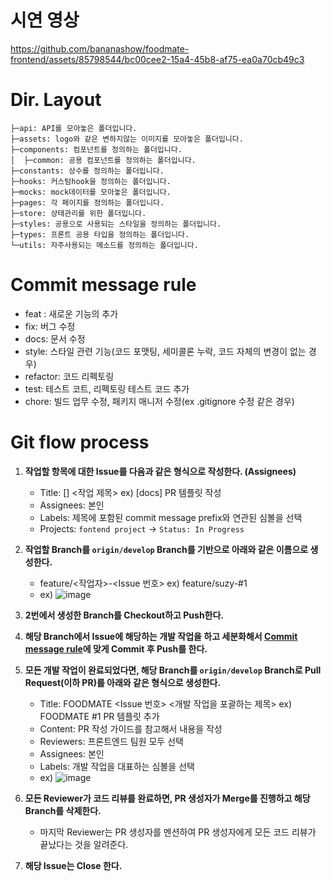 # 시연 영상
https://github.com/bananashow/foodmate-frontend/assets/85798544/bc00cee2-15a4-45b8-af75-ea0a70cb49c3


# Dir. Layout
```
├─api: API를 모아놓은 폴더입니다.
├─assets: logo와 같은 변하지않는 이미지를 모아놓은 폴더입니다.
├─components: 컴포넌트를 정의하는 폴더입니다.
│  ├─common: 공용 컴포넌트를 정의하는 폴더입니다.
├─constants: 상수를 정의하는 폴더입니다.
├─hooks: 커스텀hook을 정의하는 폴더입니다.
├─mocks: mock데이터를 모아놓은 폴더입니다.
├─pages: 각 페이지를 정의하는 폴더입니다.
├─store: 상태관리를 위한 폴더입니다.
├─styles: 공용으로 사용되는 스타일을 정의하는 폴더입니다.
├─types: 프론트 공용 타입을 정의하는 폴더입니다. 
└─utils: 자주사용되는 메소드를 정의하는 폴더입니다.
```

# Commit message rule
- feat : 새로운 기능의 추가
- fix: 버그 수정
- docs: 문서 수정
- style: 스타일 관련 기능(코드 포맷팅, 세미콜론 누락, 코드 자체의 변경이 없는 경우)
- refactor: 코드 리펙토링
- test: 테스트 코트, 리펙토링 테스트 코드 추가
- chore: 빌드 업무 수정, 패키지 매니저 수정(ex .gitignore 수정 같은 경우)

# Git flow process
1. **작업할 항목에 대한 Issue를 다음과 같은 형식으로 작성한다. (Assignees)**
    - Title: [<commit message prefix>] <작업 제목>     ex) [docs] PR 템플릿 작성
    - Assignees: 본인
    - Labels: 제목에 포함된 commit message prefix와 연관된 심볼을 선택
    - Projects: `fontend project` -> `Status: In Progress`
2. **작업할 Branch를 `origin/develop` Branch를 기반으로 아래와 같은 이름으로 생성한다.**
    - feature/<작업자>-<Issue 번호>              ex) feature/suzy-#1
    - ex) ![image](https://github.com/withfoodmate/frontend/assets/96711699/59c32e5f-9f99-4f2c-ac0d-328fe0665da6)
3. **2번에서 생성한 Branch를 Checkout하고 Push한다.**
4. **해당 Branch에서 Issue에 해당하는 개발 작업을 하고 세분화해서 [Commit message rule](#commit-message-rule)에 맞게 Commit 후 Push를 한다.**
5. **모든 개발 작업이 완료되었다면, 해당 Branch를 `origin/develop` Branch로 Pull Request(이하 PR)를 아래와 같은 형식으로 생성한다.**
    - Title: FOODMATE <Issue 번호> <개발 작업을 포괄하는 제목>                   ex) FOODMATE #1 PR 템플릿 추가
    - Content: PR 작성 가이드를 참고해서 내용을 작성
    - Reviewers: 프론트엔드 팀원 모두 선택
    - Assignees: 본인
    - Labels: 개발 작업을 대표하는 심볼을 선택
    - ex) ![image](https://github.com/withfoodmate/frontend/assets/96711699/b4c16f4a-194f-4be6-9ac1-b319fec49299)

6. **모든 Reviewer가 코드 리뷰를 완료하면, PR 생성자가 Merge를 진행하고 해당 Branch를 삭제한다.**
    - 마지막 Reviewer는 PR 생성자를 멘션하여 PR 생성자에게 모든 코드 리뷰가 끝났다는 것을 알려준다.
7. **해당 Issue는 Close 한다.**
